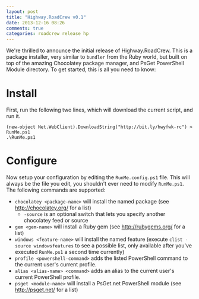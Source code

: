 ```yaml
---
layout: post
title: "Highway.RoadCrew v0.1"
date: 2013-12-16 08:26
comments: true
categories: roadcrew release hp
---
```


We're thrilled to announce the initial release of Highway.RoadCrew.  This is a package installer, very similar to `bundler` from the Ruby world, but built on top of the amazing Chocolatey package manager, and PsGet PowerShell Module directory.  To get started, this is all you need to know:

# Install

First, run the following two lines, which will download the current script, and run it.

```
(new-object Net.WebClient).DownloadString("http://bit.ly/hwyfwk-rc") > RunMe.ps1
.\RunMe.ps1
```

# Configure

Now setup your configuration by editing the `RunMe.config.ps1` file.  This will always be the file you edit, you shouldn't ever need to modify `RunMe.ps1`.  The following commands are supported:

* `chocolatey <package-name>` will install the named package (see http://chocolatey.org/ for a list)
  * `-source` is an optional switch that lets you specify another chocolatey feed or source
* `gem <gem-name>` will install a Ruby gem (see http://rubygems.org/ for a list)
* `windows <feature-name>` will install the named feature (execute `clist -source windowsfeatures` to see a possible list, only available after you've executed `RunMe.ps1` a second time currently)
* `profile <powershell-command>` adds the listed PowerShell command to the current user's current profile.
* `alias <alias-name> <command>` adds an alias to the current user's current PowerShell profile.
* `psget <module-name>` will install a PsGet.net PowerShell module (see http://psget.net/ for a list)

